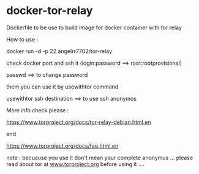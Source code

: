 docker-tor-relay
================

Dockerfile to be use to build image for docker container with tor relay

How to use :


docker run -d -p 22 angelrr7702/tor-relay

check docker port and ssh it  (login:password ==>  root:rootprovisional) 

passwd  ==> to change password 

them you can use it by usewithtor command

usewithtor ssh destination   ==>  to use ssh anonymos 


More info check please :

https://www.torproject.org/docs/tor-relay-debian.html.en

and 

https://www.torproject.org/docs/faq.html.en

note : becuause you use it don't mean your complete anonymus ... please read about tor at www.torproject.org before using it .... 

